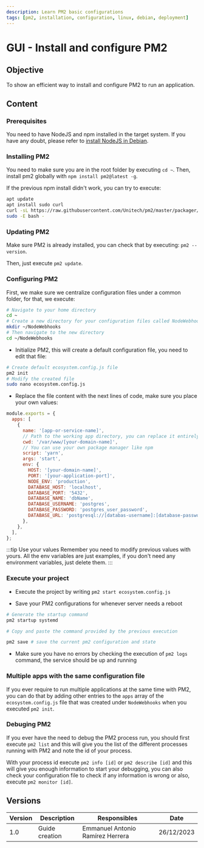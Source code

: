 ```yaml
---
description: Learn PM2 basic configurations
tags: [pm2, installation, configuration, linux, debian, deployment]
---
```


# GUI - Install and configure PM2

## Objective

To show an efficient way to install and configure PM2 to run an application.

## Content

### Prerequisites

You need to have NodeJS and npm installed in the target system. If you have any doubt, please refer to [install NodeJS in Debian](./install-nodejs-in-debian.md).

### Installing PM2

You need to make sure you are in the root folder by executing `cd ~`. Then, install pm2 globally with `npm install pm2@latest -g`.

If the previous npm install didn't work, you can try to execute:
```sh
apt update 
apt install sudo curl 
curl -sL https://raw.githubusercontent.com/Unitech/pm2/master/packager/setup.deb.sh
sudo -E bash -
```

### Updating PM2

Make sure PM2 is already installed, you can check that by executing: `pm2 --version`.

Then, just execute `pm2 update`.

### Configuring PM2
First, we make sure we centralize configuration files under a common folder, for that, we execute:

```bash
# Navigate to your home directory
cd ~ 
# Create a new directory for your configuration files called NodeWebhooks
mkdir ~/NodeWebhooks 
# Then navigate to the new directory
cd ~/NodeWebhooks 
```

- Initialize PM2, this will create a default configuration file, you need to edit that file:
```bash
# Create default ecosystem.config.js file
pm2 init
# Modify the created file
sudo nano ecosystem.config.js
```

- Replace the file content with the next lines of code, make sure you place your own values:

```js title="ecosystem.config.js"
module.exports = {
  apps: [
    {
      name: '[app-or-service-name]',
      // Path to the working app directory, you can replace it entirely
      cwd: '/var/www/[your-domain-name]', 
      // You can use your own package manager like npm
      script: 'yarn',
      args: 'start',
      env: {
        HOST: '[your-domain-name]',
        PORT: '[your-application-port]',
        NODE_ENV: 'production',
        DATABASE_HOST: 'localhost',
        DATABASE_PORT: '5432',
        DATABASE_NAME: 'dbName',
        DATABASE_USERNAME: 'postgres',
        DATABASE_PASSWORD: 'postgres_user_password',
        DATABASE_URL: 'postgresql://[databas-username]:[database-password]@[database-host]:[database-port]/[database-name]',
      },
    },
  ],
};
```

:::tip Use your values
Remember you need to modify previous values with yours. All the env variables are just examples, if you don't need any environment variables, just delete them.
:::

### Execute your project

- Execute the project by writing `pm2 start ecosystem.config.js`

- Save your PM2 configurations for whenever server needs a reboot

```bash
# Generate the startup command
pm2 startup systemd 

# Copy and paste the command provided by the previous execution

pm2 save # save the current pm2 configuration and state
```

- Make sure you have no errors by checking the execution of `pm2 logs` command, the service should be up and running

### Multiple apps with the same configuration file

If you ever require to run multiple applications at the same time with PM2, you can do that by adding other entries to the `apps` array of the `ecosystem.config.js` file that was created under `NodeWebhooks` when you executed `pm2 init`.

### Debuging PM2

If you ever have the need to debug the PM2 process run, you should first execute `pm2 list` and this will give you the list of the different processes running with PM2 and note the id of your process.

With your process id execute `pm2 info [id]` or `pm2 describe [id]` and this will give you enough information to start your debugging, you can also check your configuration file to check if any information is wrong or also, execute `pm2 monitor [id]`.

## Versions

| Version | Description    | Responsibles                     | Date       |
| ------- | -------------- | -------------------------------- | ---------- |
| 1.0     | Guide creation | Emmanuel Antonio Ramírez Herrera | 26/12/2023 |
